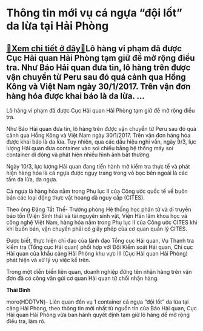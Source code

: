 Thông tin mới vụ cá ngựa “đội lốt” da lừa tại Hải Phòng
=======================================================

[:gift:Xem chi tiết ở đây:gift:](https://hddtvn.com/thong-tin-moi-vu-ca-ngua-doi-lot-da-lua-tai-hai-phong-2/)Lô hàng vi phạm đã được Cục Hải quan Hải Phòng tạm giữ để mở rộng điều tra. Như Báo Hải quan đưa tin, lô hàng trên được vận chuyển từ Peru sau đó quá cảnh qua Hồng Kông và Việt Nam ngày 30/1/2017. Trên vận đơn hàng hóa được khai báo là da lừa. …
-----------------------------------------------------------------------------------------------------------------------------------------------------------------------------------------------------------------------------------------------------







 






 Lô hàng vi phạm đã được Cục Hải quan Hải Phòng tạm giữ để mở rộng điều tra. 


Như Báo Hải quan đưa tin, lô hàng trên được vận chuyển từ Peru sau đó quá cảnh qua Hồng Kông và Việt Nam ngày 30/1/2017. Trên vận đơn hàng hóa được khai báo là da lừa. Tuy nhiên, qua các dấu hiệu nghi vấn, ngày 9/3, lực lượng Hải quan đưa container vào soi chiếu bằng hệ thống máy soi container di động và phát hiện nhiều hình ảnh bất thường.


Ngày 10/3, lực lượng Hải quan đang tiến hành mở kiểm tra thực tế và phát hiện hàng hóa là cá ngựa được ngụy trang trong vỏ bọc bên ngoài là các tấm da lừa, da ngựa.


Cá ngựa là hàng hóa nằm trong Phụ lục II của Công ước quốc tế về buôn bán các loại động thực vật hoang dã nguy cấp (CITES).


Theo ông Đặng Tất Thế- Trưởng phòng Hệ thống học phân tử và di truyền bảo tồn (Viện Sinh thái và tài nguyên sinh vật, Viện Hàn lâm khoa học và công nghệ Việt Nam, hàng hóa nằm trong Phụ lục II của Công ước CITES khi khi buôn bán, vận chuyển phải có giấy phép của cơ quan quản lý CITES.


Được biết, thực hiện chỉ đạo của lãnh đạo Tổng cục Hải quan, Vụ Thanh tra kiểm tra (Tổng cục Hải quan) phối hợp với Đội Kiểm soát Hải quan, Chi cục Hải quan cửa khẩu cảng Hải Phòng khu vực III (Cục Hải quan Hải Phòng) phát hiện và xử lý vụ việc kể trên.


Trong một diễn biến liên quan, doanh nghiệp đứng tên nhận hàng trên vận đơn đã có công văn gửi cơ quan Hải quan từ chối nhận hàng.






**Thái Bình**



more(HDDTVN)- Liên quan đến vụ 1 container cá ngựa “đội lốt” da lừa tại cảng Hải Phòng, theo thông tin mới nhất từ nguồn tin của Báo Hải quan, Cục Hải quan Hải Phòng vừa ban hành quyết định tạm giữ lô hàng để mở rộng điều tra, làm rõ.

